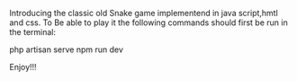 Introducing the classic old Snake game implementend in java script,hmtl and css.
To Be able to play it the following commands should first be run in the terminal:

php artisan serve
npm run dev


Enjoy!!!
